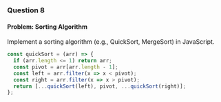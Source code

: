 ### Question 8

#### Problem: Sorting Algorithm
Implement a sorting algorithm (e.g., QuickSort, MergeSort) in JavaScript.

```js
const quickSort = (arr) => {
  if (arr.length <= 1) return arr;
  const pivot = arr[arr.length - 1];
  const left = arr.filter(x => x < pivot);
  const right = arr.filter(x => x > pivot);
  return [...quickSort(left), pivot, ...quickSort(right)];
};
```
